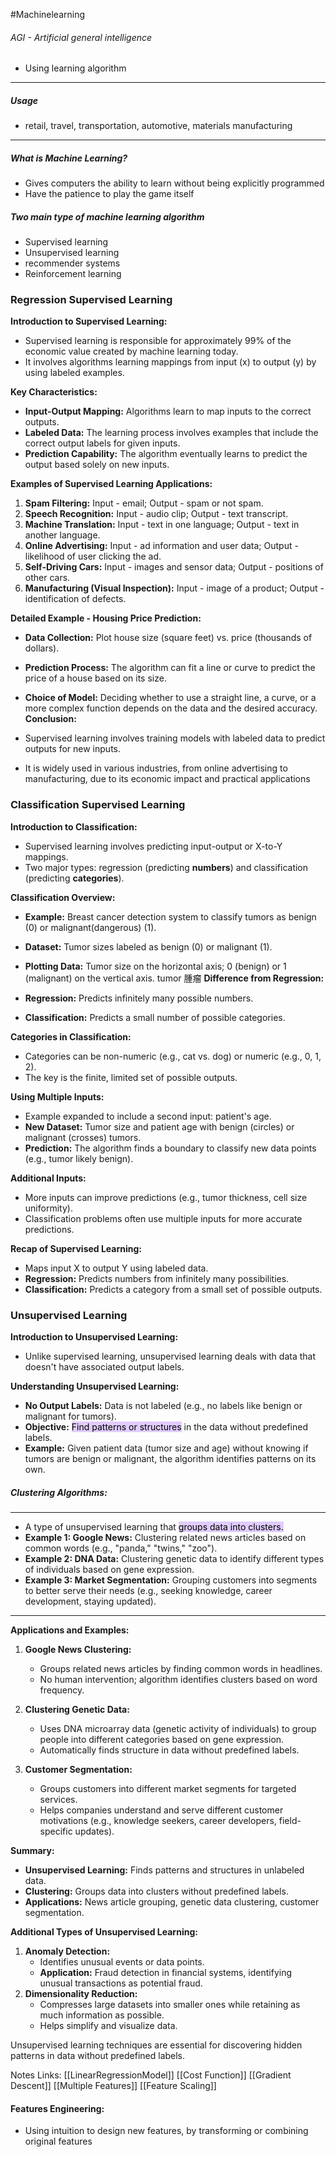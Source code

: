

#Machinelearning
###### AGI - Artificial general intelligence 
- Using learning algorithm

--- 
##### Usage
- retail, travel, transportation, automotive, materials manufacturing

---
##### What is Machine Learning?
- Gives computers the ability to learn without being explicitly programmed
- Have the patience to play the game itself

##### Two main type of machine learning algorithm
- Supervised learning 
- Unsupervised learning
- recommender systems
- Reinforcement learning

### Regression Supervised Learning
**Introduction to Supervised Learning:**

- Supervised learning is responsible for approximately 99% of the economic value created by machine learning today.
- It involves algorithms learning mappings from input (x) to output (y) by using labeled examples.

**Key Characteristics:**

- **Input-Output Mapping:** Algorithms learn to map inputs to the correct outputs.
- **Labeled Data:** The learning process involves examples that include the correct output labels for given inputs.
- **Prediction Capability:** The algorithm eventually learns to predict the output based solely on new inputs.

**Examples of Supervised Learning Applications:**

1. **Spam Filtering:** Input - email; Output - spam or not spam.
2. **Speech Recognition:** Input - audio clip; Output - text transcript.
3. **Machine Translation:** Input - text in one language; Output - text in another language.
4. **Online Advertising:** Input - ad information and user data; Output - likelihood of user clicking the ad.
5. **Self-Driving Cars:** Input - images and sensor data; Output - positions of other cars.
6. **Manufacturing (Visual Inspection):** Input - image of a product; Output - identification of defects.

**Detailed Example - Housing Price Prediction:**

- **Data Collection:** Plot house size (square feet) vs. price (thousands of dollars).
- **Prediction Process:** The algorithm can fit a line or curve to predict the price of a house based on its size.
- **Choice of Model:** Deciding whether to use a straight line, a curve, or a more complex function depends on the data and the desired accuracy.
**Conclusion:**

- Supervised learning involves training models with labeled data to predict outputs for new inputs.
- It is widely used in various industries, from online advertising to manufacturing, due to its economic impact and practical applications

### Classification Supervised Learning
**Introduction to Classification:**

- Supervised learning involves predicting input-output or X-to-Y mappings.
- Two major types: regression (predicting **numbers**) and classification (predicting **categories**).

**Classification Overview:**

- **Example:** Breast cancer detection system to classify tumors as benign (0) or malignant(dangerous) (1).
- **Dataset:** Tumor sizes labeled as benign (0) or malignant (1).
- **Plotting Data:** Tumor size on the horizontal axis; 0 (benign) or 1 (malignant) on the vertical axis.
	tumor 腫瘤
**Difference from Regression:**

- **Regression:** Predicts infinitely many possible numbers.
- **Classification:** Predicts a small number of possible categories.

**Categories in Classification:**

- Categories can be non-numeric (e.g., cat vs. dog) or numeric (e.g., 0, 1, 2).
- The key is the finite, limited set of possible outputs.

**Using Multiple Inputs:**

- Example expanded to include a second input: patient's age.
- **New Dataset:** Tumor size and patient age with benign (circles) or malignant (crosses) tumors.
- **Prediction:** The algorithm finds a boundary to classify new data points (e.g., tumor likely benign).

**Additional Inputs:**

- More inputs can improve predictions (e.g., tumor thickness, cell size uniformity).
- Classification problems often use multiple inputs for more accurate predictions.

**Recap of Supervised Learning:**

- Maps input X to output Y using labeled data.
- **Regression:** Predicts numbers from infinitely many possibilities.
- **Classification:** Predicts a category from a small set of possible outputs.


### Unsupervised Learning
**Introduction to Unsupervised Learning:**

- Unlike supervised learning, unsupervised learning deals with data that doesn't have associated output labels.

**Understanding Unsupervised Learning:**

- **No Output Labels:** Data is not labeled (e.g., no labels like benign or malignant for tumors).
- **Objective:** <mark style="background: #D2B3FFA6;">Find patterns or structures</mark> in the data without predefined labels.
- **Example:** Given patient data (tumor size and age) without knowing if tumors are benign or malignant, the algorithm identifies patterns on its own.
##### Clustering Algorithms:
---
- A type of unsupervised learning that <mark style="background: #D2B3FFA6;">groups data into clusters.</mark>
- **Example 1: Google News:** Clustering related news articles based on common words (e.g., "panda," "twins," "zoo").
- **Example 2: DNA Data:** Clustering genetic data to identify different types of individuals based on gene expression.
- **Example 3: Market Segmentation:** Grouping customers into segments to better serve their needs (e.g., seeking knowledge, career development, staying updated).
---
**Applications and Examples:**

1. **Google News Clustering:**
    
    - Groups related news articles by finding common words in headlines.
    - No human intervention; algorithm identifies clusters based on word frequency.
2. **Clustering Genetic Data:**
    
    - Uses DNA microarray data (genetic activity of individuals) to group people into different categories based on gene expression.
    - Automatically finds structure in data without predefined labels.
3. **Customer Segmentation:**
    
    - Groups customers into different market segments for targeted services.
    - Helps companies understand and serve different customer motivations (e.g., knowledge seekers, career developers, field-specific updates).

**Summary:**
- **Unsupervised Learning:** Finds patterns and structures in unlabeled data.
- **Clustering:** Groups data into clusters without predefined labels.
- **Applications:** News article grouping, genetic data clustering, customer segmentation.

**Additional Types of Unsupervised Learning:**

1. **Anomaly Detection:**
    - Identifies unusual events or data points.
    - **Application:** Fraud detection in financial systems, identifying unusual transactions as potential fraud.
2. **Dimensionality Reduction:**
    - Compresses large datasets into smaller ones while retaining as much information as possible.
    - Helps simplify and visualize data.
    
Unsupervised learning techniques are essential for discovering hidden patterns in data without predefined labels.

Notes Links:
[[LinearRegressionModel]]
[[Cost Function]]
[[Gradient Descent]]
[[Multiple Features]]
[[Feature Scaling]]

#### Features Engineering:
- Using intuition to design new features, by transforming or combining original features